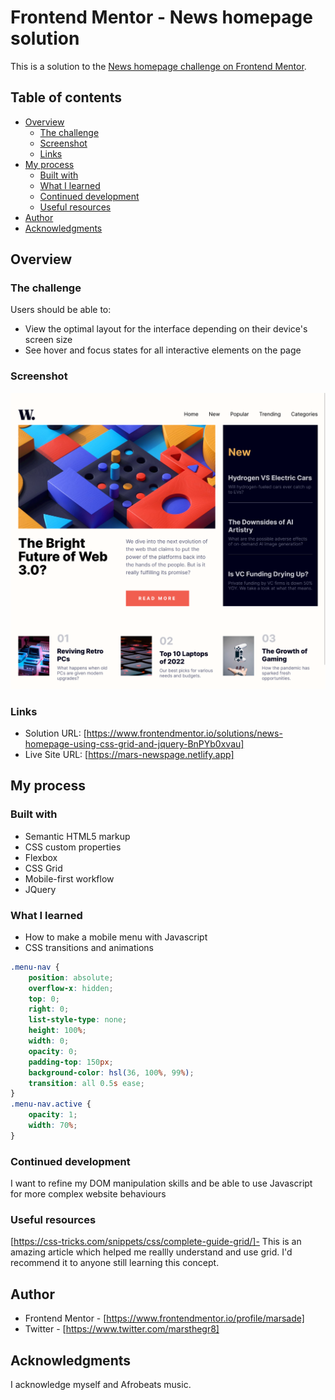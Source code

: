 # Frontend Mentor - News homepage solution

This is a solution to the [News homepage challenge on Frontend Mentor](https://www.frontendmentor.io/challenges/news-homepage-H6SWTa1MFl).

## Table of contents

- [Overview](#overview)
  - [The challenge](#the-challenge)
  - [Screenshot](#screenshot)
  - [Links](#links)
- [My process](#my-process)
  - [Built with](#built-with)
  - [What I learned](#what-i-learned)
  - [Continued development](#continued-development)
  - [Useful resources](#useful-resources)
- [Author](#author)
- [Acknowledgments](#acknowledgments)

## Overview

### The challenge

Users should be able to:

- View the optimal layout for the interface depending on their device's screen size
- See hover and focus states for all interactive elements on the page

### Screenshot

![](./screenshot_newsletter.png)

### Links

- Solution URL: [https://www.frontendmentor.io/solutions/news-homepage-using-css-grid-and-jquery-BnPYb0xvau]
- Live Site URL: [https://mars-newspage.netlify.app]

## My process

### Built with

- Semantic HTML5 markup
- CSS custom properties
- Flexbox
- CSS Grid
- Mobile-first workflow
- JQuery

### What I learned

- How to make a mobile menu with Javascript
- CSS transitions and animations

```css
.menu-nav {
	position: absolute;
	overflow-x: hidden;
	top: 0;
	right: 0;
	list-style-type: none;
	height: 100%;
	width: 0;
	opacity: 0;
	padding-top: 150px;
	background-color: hsl(36, 100%, 99%);
	transition: all 0.5s ease;
}
.menu-nav.active {
	opacity: 1;
	width: 70%;
}
```

### Continued development

I want to refine my DOM manipulation skills and be able to use Javascript for more complex website behaviours

### Useful resources

[https://css-tricks.com/snippets/css/complete-guide-grid/]- This is an amazing article which helped me reallly understand and use grid. I'd recommend it to anyone still learning this concept.

## Author

- Frontend Mentor - [https://www.frontendmentor.io/profile/marsade]
- Twitter - [https://www.twitter.com/marsthegr8]

## Acknowledgments

I acknowledge myself and Afrobeats music.
